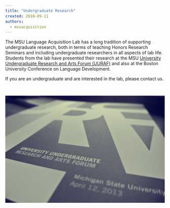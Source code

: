 ```yaml
---
title: "Undergraduate Research"
created: 2010-09-11
authors: 
  - msuacquisition
---
```


The MSU Language Acquisition Lab has a long tradition of supporting undergraduate research, both in terms of teaching Honors Research Seminars and including undergraduate researchers in all aspects of lab life.  Students from the lab have presented their research at the MSU [University Undergraduate Research and Arts Forum (UURAF)](https://urca.msu.edu/uuraf/ "University Undergraduate Research and Arts Forum (UURAF)") and also at the Boston University Conference on Language Development.

If you are an undergraduate and are interested in the lab, please contact us.

 

[![uuraf_050](assets/images/uuraf_050.jpg)](https://msuacquisition.files.wordpress.com/2010/09/uuraf_050.jpg)
